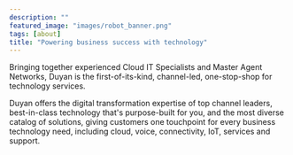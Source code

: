 ```yaml
---
description: ""
featured_image: "images/robot_banner.png"
tags: [about]
title: "Powering business success with technology"
---
```


Bringing together experienced Cloud IT Specialists and Master Agent Networks, Duyan is the first-of-its-kind, channel-led, one-stop-shop for technology services. <!--more-->

Duyan offers the digital transformation expertise of top channel leaders, best-in-class technology that's purpose-built for you, and the most diverse catalog of solutions, giving customers one touchpoint for every business technology need, including cloud, voice, connectivity, IoT, services and support.


